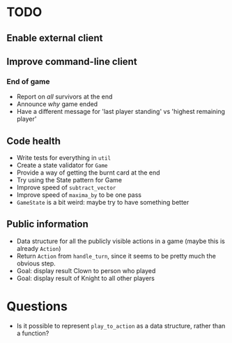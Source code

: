 # TODO

## Enable external client

## Improve command-line client

### End of game

* Report on _all_ survivors at the end
* Announce _why_ game ended
* Have a different message for 'last player standing' vs 'highest remaining player'

## Code health

* Write tests for everything in `util`
* Create a state validator for `Game`
* Provide a way of getting the burnt card at the end
* Try using the State pattern for Game
* Improve speed of `subtract_vector`
* Improve speed of `maxima_by` to be one pass
* `GameState` is a bit weird: maybe try to have something better

## Public information

* Data structure for all the publicly visible actions in a game (maybe this is
  already `Action`)
* Return `Action` from `handle_turn`, since it seems to be pretty much the
  obvious step.
* Goal: display result Clown to person who played
* Goal: display result of Knight to all other players

# Questions

* Is it possible to represent `play_to_action` as a data structure, rather
  than a function?
